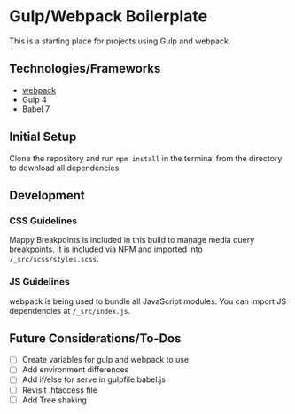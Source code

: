 # Gulp/Webpack Boilerplate
This is a starting place for projects using Gulp and webpack.

## Technologies/Frameworks
- [webpack](https://webpack.js.org/)
- Gulp 4
- Babel 7

## Initial Setup
Clone the repository and run `npm install` in the terminal from the directory to download all dependencies.

## Development

### CSS Guidelines
Mappy Breakpoints is included in this build to manage media query breakpoints. It is included via NPM and imported into `/_src/scss/styles.scss`.

### JS Guidelines
webpack is being used to bundle all JavaScript modules. You can import JS dependencies at `/_src/index.js`.

## Future Considerations/To-Dos
- [ ] Create variables for gulp and webpack to use
- [ ] Add environment differences
- [ ] Add if/else for serve in gulpfile.babel.js
- [ ] Revisit .htaccess file
- [ ] Add Tree shaking
